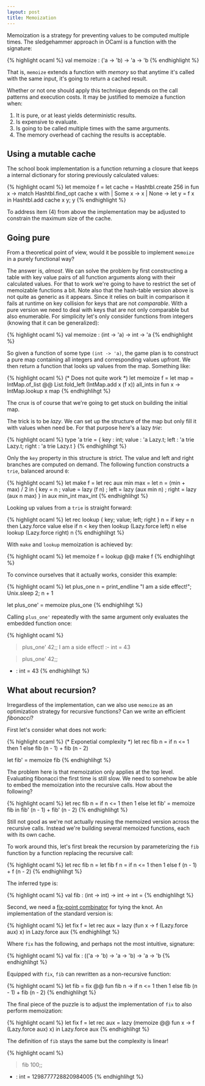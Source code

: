 ```yaml
---
layout: post
title: Memoization
---
```


Memoization is a strategy for preventing values to be computed multiple
times. The sledgehammer approach in OCaml is a function with the signature:

{% highlight ocaml %}
val memoize : ('a -> 'b) -> 'a -> 'b
{% endhighlight %}

That is, `memoize` extends a function with *memory* so
that anytime it's called with the same input, it's going to return a cached result.

Whether or not one should apply this technique depends on the call patterns
and execution costs. It may be justified to memoize a function when:

  1) It is pure, or at least yields deterministic results.
  2) Is expensive to evaluate.
  3) Is going to be called multiple times with the same arguments.
  4) The memory overhead of caching the results is acceptable.

## Using a mutable cache

The school book implementation is a function returning a closure that
keeps a internal dictionary for storing previously calculated values:

{% highlight ocaml %}
let memoize f =
  let cache = Hashtbl.create 256 in
  fun x ->
    match Hashtbl.find_opt cache x with
    | Some x  ->
      x
    | None    ->
      let y = f x in
      Hashtbl.add cache x y;
      y
{% endhighlight %}

To address item (4) from above the implementation may be adjusted
to constrain the maximum size of the cache.

## Going pure

From a theoretical point of view, would it be possible to implement
`memoize` in a purely functional way?

The answer is, *almost*. We can solve the problem by first constructing a table
with key value pairs of all function arguments along with their calculated values.
For that to work we're going to have to restrict the set of memoizable functions a
bit. Note also that the hash-table version above is not quite as
generic as it appears. Since it relies on built in comparison it fails
at runtime on key collision for keys that are not *comparable*. With a pure
version we need to deal with keys that are not only comparable but also
enumerable. For simplicity let's only consider functions from integers (knowing
that it can be generalized):

{% highlight ocaml %}
val memoize : (int -> 'a) -> int -> 'a
{% endhighlight %}

So given a function of some type `(int -> 'a)`, the game plan is to construct
a pure map containing all integers and corresponding values upfront. We then
return a function that looks up values from the map. Something like:

{% highlight ocaml %}
(* Does not quite work *)
let memoize f =
  let map =
    IntMap.of_list @@
      List.fold_left (IntMap.add x (f x)) all_ints
  in
  fun x -> IntMap.lookup x map
{% endhighlihgt %}

The crux is of course that we're going to get stuck on building the initial map.

The trick is to be *lazy*. We can set up the structure of the map but only
fill it with values when need be. For that purpose here's a lazy *trie*:

{% highlight ocaml %}
type 'a trie = {
  key   : int;
  value : 'a Lazy.t;
  left  : 'a trie Lazy.t;
  right : 'a trie Lazy.t
}
{% endhighlihgt %}

Only the `key` property in this structure is strict. The value and left and
right branches are computed on demand. The following function constructs a
`trie`, balanced around `0`:

{% highlight ocaml %}
let make f =
  let rec aux min max =
    let n = (min + max) / 2 in
    { key   = n
    ; value = lazy (f n)
    ; left  = lazy (aux min n)
    ; right = lazy (aux n max)
    }
  in
  aux min_int max_int
{% endhighlihgt %}

Looking up values from a `trie` is straight forward:

{% highlight ocaml %}
let rec lookup { key; value; left; right } n =
  if key = n then
    Lazy.force value
  else if n < key then
    lookup (Lazy.force left) n
  else
    lookup (Lazy.force right) n
{% endhighlihgt %}

With `make` and `lookup` memoization is achieved by:

{% highlight ocaml %}
let memoize f = lookup @@ make f
{% endhighlihgt %}

To convince ourselves that it actually works, consider this example:

{% highlight ocaml %}
let plus_one n =
  print_endline "I am a side effect!";
  Unix.sleep 2;
  n + 1

let plus_one' = memoize plus_one
{% endhighlihgt %}

Calling `plus_one'` repeatedly with the same argument only evaluates the
embedded function once:

{% highlight ocaml %}
> plus_one' 42;;
I am a side effect!
:- int = 43

> plus_one' 42;;
- : int = 43
{% endhighlihgt %}

## What about recursion?

Irregardless of the implementation, can we also use `memoize` as an
optimization strategy for recursive functions? Can we write an efficient
*fibonacci*?

First let's consider what does not work:

{% highlight ocaml %}
(* Exponetial complexity *)
let rec fib n =
  if n <= 1 then
    1
  else
    fib (n - 1) + fib (n - 2)

let fib' = memoize fib
{% endhighlihgt %}

The problem here is that memoization only applies at the top level.
Evaluating fibonacci the first time is still slow. We need to somehow be
able to embed the memoization into the recursive calls. How about the
following?

{% highlight ocaml %}
let rec fib n =
  if n <= 1 then
    1
  else
    let fib' = memoize fib in
    fib' (n - 1) + fib' (n - 2)
{% endhighlihgt %}

Still not good as we're not actually reusing the memoized version across the
recursive calls. Instead we're building several memoized functions, each with
its own cache.

To work around this, let's first break the recursion by parameterizing the `fib`
function by a function replacing the recursive call:

{% highlight ocaml %}
let rec fib n =
let fib f n =
  if n <= 1 then
    1
  else
    f (n - 1) + f (n - 2)
{% endhighlihgt %}

The inferred type is:

{% highlight ocaml %}
val fib : (int -> int) -> int -> int = <fun>
{% endhighlihgt %}

Second, we need a [fix-point combinator](https://en.wikipedia.org/wiki/Fixed-point_combinator)
for tying the knot. An implementation of the standard version is:

{% highlight ocaml %}
let fix f =
  let rec aux = lazy (fun x -> f (Lazy.force aux) x) in
  Lazy.force aux
{% endhighlihgt %}


Where `fix` has the following, and perhaps not the most intuitive, signature:

{% highlight ocaml %}
val fix : (('a -> 'b) -> 'a -> 'b) -> 'a -> 'b
{% endhighlihgt %}

Equipped with `fix`, `fib` can rewritten as a non-recursive function:

{% highlight ocaml %}
let fib = fix @@ fun fib n ->
  if n <= 1 then
    1
  else
    fib (n - 1) + fib (n - 2)
{% endhighlihgt %}

The final piece of the puzzle is to adjust the implementation of `fix` to
also perform memoization:

{% highlight ocaml %}
let fix f =
  let rec aux = lazy (memoize @@ fun x -> f (Lazy.force aux) x) in
  Lazy.force aux
{% endhighlihgt %}

The definition of `fib` stays the same but the complexity is linear!

{% highlight ocaml %}
> fib 100;;
- : int = 1298777728820984005
{% endhighlihgt %}